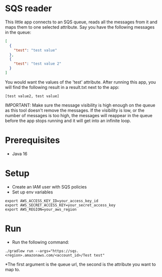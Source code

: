 # SQS reader

This little app connects to an SQS queue, reads all the messages from it and maps them to one selected attribute.
Say you have the following messages in the queue:
```json
[
  {
    "test": "test value"
  },
  {
    "test": "test value 2"
  }
]
```
You would want the values of the 'test' attribute. After running this app, you will find the following result in a result.txt next to the app:
```
[test value2, test value]
```

IMPORTANT:
Make sure the message visibility is high enough on the queue as this tool doesn't remove the messages. 
If the visibility is low, or the number of messages is too high, the messages will reappear in the queue before the app stops running and it will get into an infinite loop.

# Prerequisites
* Java 16

# Setup

* Create an IAM user with SQS policies
* Set up env variables
```shell
export AWS_ACCESS_KEY_ID=your_access_key_id
export AWS_SECRET_ACCESS_KEY=your_secret_access_key
export AWS_REGION=your_aws_region
```

# Run
* Run the following command:
```shell
./gradlew run --args="https://sqs.<region>.amazonaws.com/<account_id>/Test test"
```
*The first argument is the queue url, the second is the attribute you want to map to.